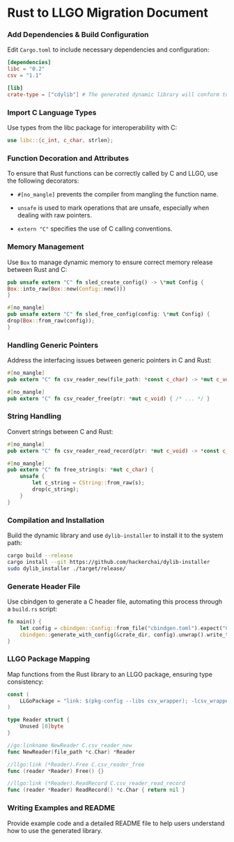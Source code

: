 # Rust to LLGO Migration Document

### Add Dependencies & Build Configuration

Edit `Cargo.toml` to include necessary dependencies and configuration:

```toml
[dependencies]
libc = "0.2"
csv = "1.1"

[lib]
crate-type = ["cdylib"] # The generated dynamic library will conform to the C standard
```

### Import C Language Types

Use types from the libc package for interoperability with C:

```rust
use libc::{c_int, c_char, strlen};
```

### Function Decoration and Attributes

To ensure that Rust functions can be correctly called by C and LLGO, use the following decorators:

- `#[no_mangle]` prevents the compiler from mangling the function name.

- `unsafe` is used to mark operations that are unsafe, especially when dealing with raw pointers.

- `extern "C"` specifies the use of C calling conventions.

### Memory Management

Use `Box` to manage dynamic memory to ensure correct memory release between Rust and C:

```rust
pub unsafe extern "C" fn sled_create_config() -> \*mut Config {
Box::into_raw(Box::new(Config::new()))
}

#[no_mangle]
pub unsafe extern "C" fn sled_free_config(config: \*mut Config) {
drop(Box::from_raw(config));
}
```

### Handling Generic Pointers

Address the interfacing issues between generic pointers in C and Rust:

```rust
#[no_mangle]
pub extern "C" fn csv_reader_new(file_path: *const c_char) -> *mut c_void { /* ... */ }

#[no_mangle]
pub extern "C" fn csv_reader_free(ptr: *mut c_void) { /* ... */ }
```

### String Handling

Convert strings between C and Rust:

```rust
#[no_mangle]
pub extern "C" fn csv_reader_read_record(ptr: *mut c_void) -> *const c_char { /* ... */ }

#[no_mangle]
pub extern "C" fn free_string(s: *mut c_char) {
    unsafe {
        let c_string = CString::from_raw(s);
        drop(c_string);
    }
}
```

### Compilation and Installation

Build the dynamic library and use `dylib-installer` to install it to the system path:

```sh
cargo build --release
cargo install --git https://github.com/hackerchai/dylib-installer
sudo dylib_installer ./target/release/
```

### Generate Header File

Use cbindgen to generate a C header file, automating this process through a `build.rs` script:

```rust
fn main() {
    let config = cbindgen::Config::from_file("cbindgen.toml").expect("Config file not found.");
    cbindgen::generate_with_config(&crate_dir, config).unwrap().write_to_file("target/include/csv_wrapper.h");
}

```

### LLGO Package Mapping

Map functions from the Rust library to an LLGO package, ensuring type consistency:

```go
const (
	LLGoPackage = "link: $(pkg-config --libs csv_wrapper); -lcsv_wrapper"
)

type Reader struct {
	Unused [8]byte
}

//go:linkname NewReader C.csv_reader_new
func NewReader(file_path *c.Char) *Reader

//llgo:link (*Reader).Free C.csv_reader_free
func (reader *Reader) Free() {}

//llgo:link (*Reader).ReadRecord C.csv_reader_read_record
func (reader *Reader) ReadRecord() *c.Char { return nil }
```

### Writing Examples and README

Provide example code and a detailed README file to help users understand how to use the generated library.
